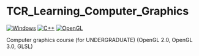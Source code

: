 # TCR_Learning_Computer_Graphics
[![Windows](https://img.shields.io/badge/Windows-0078D6?style=for-the-badge&logo=windows&logoColor=white)](https://support.microsoft.com/ru-ru/windows) 
[![C++](https://img.shields.io/badge/c++-%2300599C.svg?style=for-the-badge&logo=c%2B%2B&logoColor=white)](https://www.nvidia.com/ru-ru/)
[![OpenGL](https://img.shields.io/badge/OpenGL-%23FFFFFF.svg?style=for-the-badge&logo=opengl)](https://www.opengl.org)

Computer graphics course (for UNDERGRADUATE) (OpenGL 2.0, OpenGL 3.0, GLSL)
